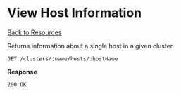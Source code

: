 View Host Information
=====

[Back to Resources](index.md#resources)

Returns information about a single host in a given cluster.

    GET /clusters/:name/hosts/:hostName

**Response**

    200 OK

